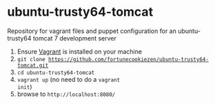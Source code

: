 # ubuntu-trusty64-tomcat
Repository for vagrant files and puppet configuration for an ubuntu-trusty64 tomcat 7 development server

1.  Ensure <a href=https://www.vagrantup.com/>Vagrant</a> is installed on your machine
2.  <code>git clone https://github.com/fortunecookiezen/ubuntu-trusty64-tomcat.git</code>
3.  <code>cd ubuntu-trusty64-tomcat</code>
4.  <code>vagrant up</code> (no need to do a <code>vagrant init</code>)
5.  browse to <code>http://localhost:8080/</code>
